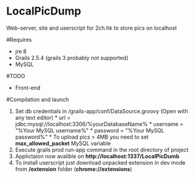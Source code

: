 # LocalPicDump
Web-server, site and userscript for 2ch.hk to store pics on localhost

#Requires 
  - jre 8
  - Grails 2.5.4 (grails 3 probably not supported)
  - MySQL

#TODO
  - Front-end

#Compilation and launch
  1. Set db credentials in /grails-app/conf/DataSource.groovy (Open with any text editor) 
    * url = jdbc:mysql://localhost:3306/%yourDatabaseName%
    * username = "%Your MySQL username%"
    * password = "%Your MySQL password%"
    * To upload pics > 4MB you need to set **max_allowed_packet** MySQL variable
  2. Execute grails prod run-app command in the root directory of project
  3. Applictaion now avalible on **http://localhost:1337/LocalPicDumb**
  4. To install userscript just download unpacked extension in dev mode from **/extension** folder (**chrome://extensions**)
  
